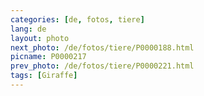 ```yaml
---
categories: [de, fotos, tiere]
lang: de
layout: photo
next_photo: /de/fotos/tiere/P0000188.html
picname: P0000217
prev_photo: /de/fotos/tiere/P0000221.html
tags: [Giraffe]
---
```

